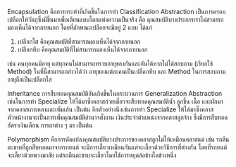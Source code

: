 Encapsulation คือการกระทำที่เกิดขึ้นในการทำ Classification Abstraction เป็นการครอบเปลือกให้วัตถุซึ่งมีขึ้นมาเพื่อเลียนแบบโลกแห่งความเป็นจริง คือ คุณสมบัติบางประการเราไม่สามารถมองเห็นได้จากภายนอก โดยที่ลักษณะเปลือกจะมีอยู่ 2 แบบ ได้แก่
1. เปลือกใส คือคุณสมบัติที่สามารถมองเห็นได้จากภายนอก
2. เปลือกทึบ คือคุณสมบัติที่ไม่สามารถมองเห็นได้จากภายนอก

เช่น คนทุกคนมีอายุ แต่ทุกคนไม่สามารถทราบอายุของกันและกันได้หากไม่ได้สอบถาม (เรียกใช้ Method) ในที่นี้สามารถกล่าวได้ว่า อายุของแต่ละคนเป็นเปลือกทึบ และ Method ในการสอบถามอายุถือเป็นเปลือกใส

Inheritance
การสืบทอดคุณสมบัติอันเกิดขึ้นในกระบวนการ Generalization Abstraction เช่นในการทำ Specialize ให้ได้มาซึ่งคลาสก๋วยเตี๋ยวจะสืบทอดคุณสมบัติน้ำ ลูกชิ้น เนื้อ และผักมาจากคลาสเกาเหลาและเพิ่มเส้น เป็นต้น อีกตัวอย่างนึงเช่นการทำ Specialize ให้ได้มาซึ่งคลาสหัวหน้างานจะเป็นการเพิ่มคุณสมบัติอำนาจสั่งงาน เงินประจำตำแหน่งจากคลาสลูกจ้าง ซึ่งมีการสืบทอดอัตราเงินเดือน การลาต่าง ๆ มา เป็นต้น

Polymorphism
คือการดัดแปลงคุณสมบัติบางประการของคลาสลูกไม่ให้เหมือนคลาสแม่ เช่น รถตีนตะขาบที่ถูกสืบทอดมาจากรถยนต์ จะมีการเลี้ยวเหมือนกันแต่จะเลี้ยวด้วยวิธีการที่ต่างกัน โดยที่รถยนต์จะเลี้ยวด้วยพวงมาลัย แต่รถตีนตะขาบจะเลี้ยวโดยใช้การหยุดล้อข้างใดข้างหนึ่ง